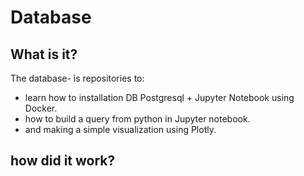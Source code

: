 # Database

## What is it?
The database- is repositories to:
- learn how to installation DB Postgresql + Jupyter Notebook using Docker.
- how to build a query from python in Jupyter notebook.
- and making a simple visualization using Plotly.

## how did it work?

